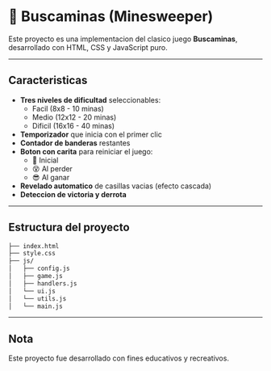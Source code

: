 # 🧨 Buscaminas (Minesweeper)

Este proyecto es una implementacion del clasico juego **Buscaminas**, desarrollado con HTML, CSS y JavaScript puro.

---

## Caracteristicas

- **Tres niveles de dificultad** seleccionables:
    - Facil (8x8 - 10 minas)
    - Medio (12x12 - 20 minas)
    - Dificil (16x16 - 40 minas)
- **Temporizador** que inicia con el primer clic
- **Contador de banderas** restantes
- **Boton con carita** para reiniciar el juego:
    - 🙂 Inicial
    - 😵 Al perder
    - 😎 Al ganar
- **Revelado automatico** de casillas vacias (efecto cascada)
- **Deteccion de victoria y derrota**

---

## Estructura del proyecto

```bash
├── index.html
├── style.css
├── js/
│   ├── config.js
│   ├── game.js
│   ├── handlers.js
│   └── ui.js
│   └── utils.js
│   └── main.js
```
---
##  Nota

Este proyecto fue desarrollado con fines educativos y recreativos.
